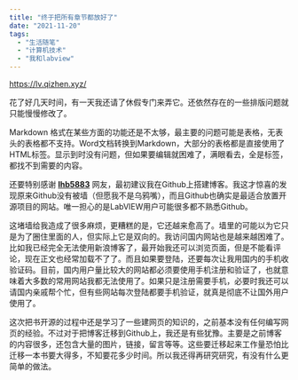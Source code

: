 ```yaml
---
title: "终于把所有章节都放好了"
date: "2021-11-20"
tags: 
  - "生活随笔"
  - "计算机技术"
  - "我和labview"
---
```


https://lv.qizhen.xyz/

花了好几天时间，有一天我还请了休假专门来弄它。还依然存在的一些排版问题就只能慢慢修改了。

Markdown 格式在某些方面的功能还是不太够，最主要的问题可能是表格，无表头的表格都不支持。Word文档转换到Markdown，大部分的表格都是直接使用了HTML标签。显示到时没有问题，但如果要编辑就困难了，满眼看去，全是标签，都找不到需要的内容。

还要特别感谢 **[lhb5883](https://haobo.li/)** 网友，最初建议我在Github上搭建博客。我这才惊喜的发现原来Github没有被墙（但愿我不是乌鸦嘴），而且Github也确实是最适合放置开源项目的网站。唯一担心的是LabVIEW用户可能很多都不熟悉Github。

这堵墙给我造成了很多麻烦，更糟糕的是，它还越来愈高了。墙里的可能以为它只是为了圈住里面的人，但实际上它是双向的。我访问国内网站也是越来越困难了。比如我已经完全无法使用新浪博客了，最开始我还可以浏览页面，但是不能看评论，现在正文也经常加载不了了。而且如果要登陆，还要每次让我用国内的手机收验证码。目前，国内用户量比较大的网站都必须要使用手机注册和验证了，也就意味着大多数的常用网站我都无法使用了。如果只是注册需要手机，必要时我还可以请国内亲戚帮个忙，但有些网站每次登陆都要手机验证，就真是彻底不让国外用户使用了。

这次把书开源的过程中还是学习了一些建网页的知识的，之前基本没有任何编写网页的经验。不过对于把博客迁移到Github上，我还是有些犹豫。主要是之前博客的内容很多，还包含大量的图片，链接，留言等等。这些要迁移起来工作量恐怕比迁移一本书要大得多，不知要花多少时间。所以我还得再研究研究，有没有什么更简单的做法。
